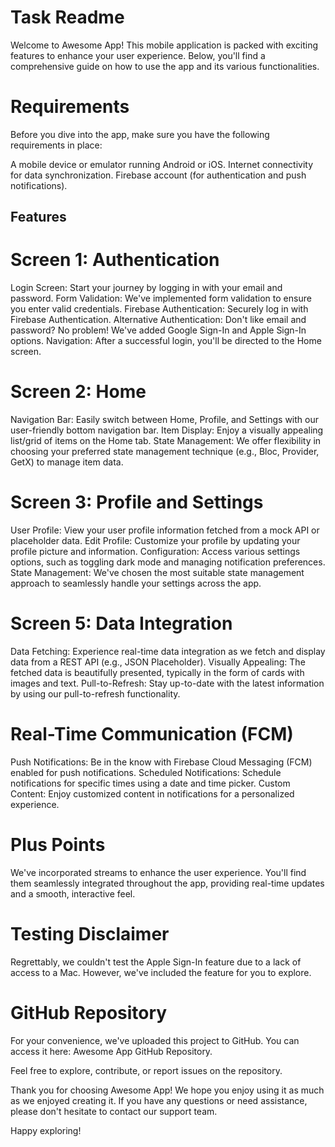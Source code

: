 # Task Readme
Welcome to Awesome App! This mobile application is packed with exciting features to enhance your user experience. Below, you'll find a comprehensive guide on how to use the app and its various functionalities.

# Requirements
Before you dive into the app, make sure you have the following requirements in place:

A mobile device or emulator running Android or iOS.
Internet connectivity for data synchronization.
Firebase account (for authentication and push notifications).
## Features
# Screen 1: Authentication
Login Screen: Start your journey by logging in with your email and password.
Form Validation: We've implemented form validation to ensure you enter valid credentials.
Firebase Authentication: Securely log in with Firebase Authentication.
Alternative Authentication: Don't like email and password? No problem! We've added Google Sign-In and Apple Sign-In options.
Navigation: After a successful login, you'll be directed to the Home screen.
# Screen 2: Home
Navigation Bar: Easily switch between Home, Profile, and Settings with our user-friendly bottom navigation bar.
Item Display: Enjoy a visually appealing list/grid of items on the Home tab.
State Management: We offer flexibility in choosing your preferred state management technique (e.g., Bloc, Provider, GetX) to manage item data.
# Screen 3: Profile and Settings
User Profile: View your user profile information fetched from a mock API or placeholder data.
Edit Profile: Customize your profile by updating your profile picture and information.
Configuration: Access various settings options, such as toggling dark mode and managing notification preferences.
State Management: We've chosen the most suitable state management approach to seamlessly handle your settings across the app.
# Screen 5: Data Integration
Data Fetching: Experience real-time data integration as we fetch and display data from a REST API (e.g., JSON Placeholder).
Visually Appealing: The fetched data is beautifully presented, typically in the form of cards with images and text.
Pull-to-Refresh: Stay up-to-date with the latest information by using our pull-to-refresh functionality.
# Real-Time Communication (FCM)
Push Notifications: Be in the know with Firebase Cloud Messaging (FCM) enabled for push notifications.
Scheduled Notifications: Schedule notifications for specific times using a date and time picker.
Custom Content: Enjoy customized content in notifications for a personalized experience.
# Plus Points
We've incorporated streams to enhance the user experience. You'll find them seamlessly integrated throughout the app, providing real-time updates and a smooth, interactive feel.

# Testing Disclaimer
Regrettably, we couldn't test the Apple Sign-In feature due to a lack of access to a Mac. However, we've included the feature for you to explore.

# GitHub Repository
For your convenience, we've uploaded this project to GitHub. You can access it here: Awesome App GitHub Repository.

Feel free to explore, contribute, or report issues on the repository.

Thank you for choosing Awesome App! We hope you enjoy using it as much as we enjoyed creating it. If you have any questions or need assistance, please don't hesitate to contact our support team.

Happy exploring!
